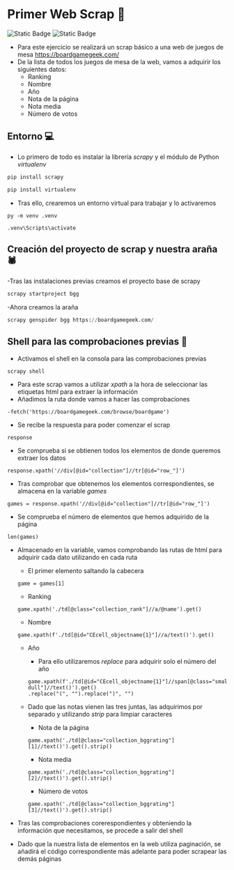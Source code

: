 # Primer Web Scrap 🤖
![Static Badge](https://img.shields.io/badge/Python-3.11.0-green)
![Static Badge](https://img.shields.io/badge/Scrapy-2.11.0-blue)

- Para este ejercicio se realizará un scrap básico a una web de juegos de mesa https://boardgamegeek.com/
- De la lista de todos los juegos de mesa de la web, vamos a adquirir los siguientes datos:
  - Ranking
  - Nombre
  - Año
  - Nota de la página
  - Nota media
  - Número de votos  


## Entorno 💻
- Lo primero de todo es instalar la librería *scrapy* y el módulo de Python *virtualenv*
```python
pip install scrapy

pip install virtualenv
```

- Tras ello, crearemos un entorno virtual para trabajar y lo activaremos
```
py -m venv .venv

.venv\Scripts\activate
```


## Creación del proyecto de scrap y nuestra araña 🕷️
-Tras las instalaciones previas creamos el proyecto base de scrapy
```python
scrapy startproject bgg
```

-Ahora creamos la araña
```python
scrapy genspider bgg https://boardgamegeek.com/
```


## Shell para las comprobaciones previas 🧰	
- Activamos el shell en la consola para las comprobaciones previas
```
scrapy shell
```
- Para este scrap vamos a utilizar *xpath* a la hora de seleccionar las etiquetas html para extraer la información
- Añadimos la ruta donde vamos a hacer las comprobaciones
```
-fetch('https://boardgamegeek.com/browse/boardgame')
```

- Se recibe la respuesta para poder comenzar el scrap
```
response
```

- Se comprueba si se obtienen todos los elementos de donde queremos extraer los datos
```
response.xpath('//div[@id="collection"]//tr[@id="row_"]')
```


- Tras comprobar que obtenemos los elementos correspondientes, se almacena en la variable *games*
```
games = response.xpath('//div[@id="collection"]//tr[@id="row_"]')
```

- Se comprueba el número de elementos que hemos adquirido de la página
```
len(games)
```


- Almacenado en la variable, vamos comprobando las rutas de html para adquirir cada dato utilizando en cada ruta
	- El primer elemento saltando la cabecera
	```
	game = games[1]
	```
  - Ranking
  ```
  game.xpath('./td[@class="collection_rank"]//a/@name').get()
  ```
  
	- Nombre
	```
  game.xpath(f'./td[@id="CEcell_objectname{1}"]//a/text()').get()  
	```

  - Año
    - Para ello utilizaremos *replace* para adquirir solo el número del año 
    ```
    game.xpath(f'./td[@id="CEcell_objectname{1}"]//span[@class="smallerfont dull"]//text()').get()
    .replace("(", "").replace(")", "")
    ```
    
  - Dado que las notas vienen las tres juntas, las adquirimos por separado y utilizando *strip* para limpiar caracteres
    - Nota de la página
    ```
    game.xpath('./td[@class="collection_bggrating"][1]//text()').get().strip()
    ```
  
    - Nota media
    ```
    game.xpath('./td[@class="collection_bggrating"][2]//text()').get().strip()
    ```
  
    - Número de votos
    ```
    game.xpath('./td[@class="collection_bggrating"][3]//text()').get().strip()
    ```


- Tras las comprobaciones corerespondientes y obteniendo la información que necesitamos, se procede a salir del shell
- Dado que la nuestra lista de elementos en la web utiliza paginación, se añadirá el código correspondiente
    más adelante para poder scrapear las demás páginas 

